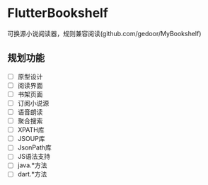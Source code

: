 # FlutterBookshelf

可换源小说阅读器，规则兼容阅读(github.com/gedoor/MyBookshelf)

## 规划功能

* [ ] 原型设计
* [ ] 阅读界面
* [ ] 书架页面
* [ ] 订阅小说源
* [ ] 语音朗读
* [ ] 聚合搜索
* [ ] XPATH库
* [ ] JSOUP库
* [ ] JsonPath库
* [ ] JS语法支持
* [ ] java.*方法
* [ ] dart.*方法
